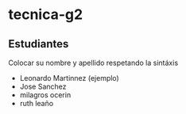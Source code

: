 # tecnica-g2

## Estudiantes
Colocar su nombre y apellido respetando la sintáxis

- Leonardo Martinnez (ejemplo)
- Jose Sanchez
- milagros ocerin
- ruth leaño
